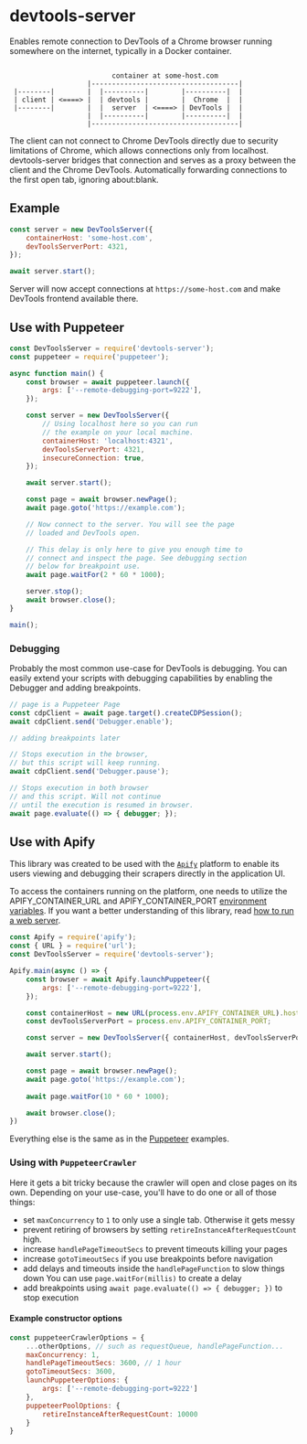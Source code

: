 # devtools-server
Enables remote connection to DevTools of a Chrome browser running somewhere
on the internet, typically in a Docker container.

```

                         container at some-host.com
                   |------------------------------------|
 |--------|        |  |----------|        |----------|  |
 | client | <====> |  | devtools |        |  Chrome  |  |
 |--------|        |  |  server  | <====> | DevTools |  |
                   |  |----------|        |----------|  |
                   |------------------------------------|

```
The client can not connect to Chrome DevTools directly due to security
limitations of Chrome, which allows connections only from localhost.
devtools-server bridges that connection and serves as a proxy between
the client and the Chrome DevTools. Automatically forwarding connections
to the first open tab, ignoring about:blank.

## Example

```js
const server = new DevToolsServer({
    containerHost: 'some-host.com',
    devToolsServerPort: 4321,
});

await server.start();
```

Server will now accept connections at `https://some-host.com` and make DevTools frontend available there.

## Use with Puppeteer

```js
const DevToolsServer = require('devtools-server');
const puppeteer = require('puppeteer');

async function main() {
    const browser = await puppeteer.launch({
        args: ['--remote-debugging-port=9222'],
    });

    const server = new DevToolsServer({
        // Using localhost here so you can run
        // the example on your local machine.
        containerHost: 'localhost:4321',
        devToolsServerPort: 4321,
        insecureConnection: true,
    });

    await server.start();

    const page = await browser.newPage();
    await page.goto('https://example.com');

    // Now connect to the server. You will see the page
    // loaded and DevTools open.

    // This delay is only here to give you enough time to
    // connect and inspect the page. See debugging section
    // below for breakpoint use.
    await page.waitFor(2 * 60 * 1000);

    server.stop();
    await browser.close();
}

main();
```

### Debugging
Probably the most common use-case for DevTools is debugging. You can easily extend your scripts with debugging
capabilities by enabling the Debugger and adding breakpoints. 

```js
// page is a Puppeteer Page
const cdpClient = await page.target().createCDPSession();
await cdpClient.send('Debugger.enable');

// adding breakpoints later

// Stops execution in the browser,
// but this script will keep running.
await cdpClient.send('Debugger.pause');

// Stops execution in both browser
// and this script. Will not continue
// until the execution is resumed in browser.
await page.evaluate(() => { debugger; });
```

## Use with Apify

This library was created to be used with the [`Apify`](https://apify.com) platform
to enable its users viewing and debugging their scrapers directly in the application UI.

To access the containers running on the platform, one needs to utilize the APIFY_CONTAINER_URL
and APIFY_CONTAINER_PORT [environment variables](https://docs.apify.com/actor/run#environment-variables).
If you want a better understanding of this library, read
[how to run a web server](https://help.apify.com/en/articles/2157629-running-a-web-server).

```js
const Apify = require('apify');
const { URL } = require('url');
const DevToolsServer = require('devtools-server');

Apify.main(async () => {
    const browser = await Apify.launchPuppeteer({
        args: ['--remote-debugging-port=9222'],
    });

    const containerHost = new URL(process.env.APIFY_CONTAINER_URL).host;
    const devToolsServerPort = process.env.APIFY_CONTAINER_PORT;

    const server = new DevToolsServer({ containerHost, devToolsServerPort });

    await server.start();

    const page = await browser.newPage();
    await page.goto('https://example.com');
    
    await page.waitFor(10 * 60 * 1000);

    await browser.close();
})
```

Everything else is the same as in the [Puppeteer](#use-with-puppeteer) examples.

### Using with `PuppeteerCrawler`

Here it gets a bit tricky because the crawler will open and close pages on its own. Depending
on your use-case, you'll have to do one or all of those things:

- set `maxConcurrency` to `1` to only use a single tab. Otherwise it gets messy
- prevent retiring of browsers by setting `retireInstanceAfterRequestCount` high.
- increase `handlePageTimeoutSecs` to prevent timeouts killing your pages
- increase `gotoTimeoutSecs` if you use breakpoints before navigation
- add delays and timeouts inside the `handlePageFunction` to slow things down
  You can use `page.waitFor(millis)` to create a delay
- add breakpoints using `await page.evaluate(() => { debugger; })` to stop execution

#### Example constructor options 

```js
const puppeteerCrawlerOptions = {
    ...otherOptions, // such as requestQueue, handlePageFunction...
    maxConcurrency: 1,
    handlePageTimeoutSecs: 3600, // 1 hour
    gotoTimeoutSecs: 3600,
    launchPuppeteerOptions: {
        args: ['--remote-debugging-port=9222']
    },
    puppeteerPoolOptions: {
        retireInstanceAfterRequestCount: 10000
    }
}
```
